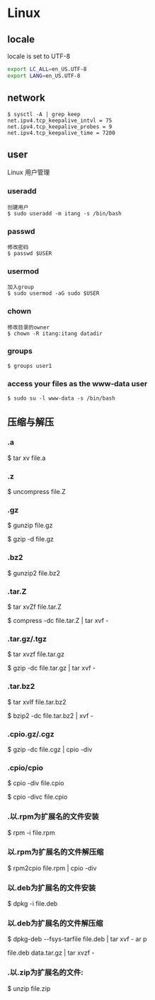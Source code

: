 # Linux

## locale

locale is set to UTF-8

```bash
export LC_ALL=en_US.UTF-8
export LANG=en_US.UTF-8
```

## network

    $ sysctl -A | grep keep
    net.ipv4.tcp_keepalive_intvl = 75
    net.ipv4.tcp_keepalive_probes = 9
    net.ipv4.tcp_keepalive_time = 7200

## user

Linux 用户管理

### useradd

    创建用户
    $ sudo useradd -m itang -s /bin/bash

### passwd

    修改密码
    $ passwd $USER

### usermod

    加入group
    $ sudo usermod -aG sudo $USER

### chown

    修改目录的owner
    $ chown -R itang:itang datadir

### groups

    $ groups user1

### access your files as the www-data user

    $ sudo su -l www-data -s /bin/bash

## 压缩与解压

### .a

$ tar xv file.a

### .z

$ uncompress file.Z

### .gz

$ gunzip file.gz

$ gzip -d file.gz

### .bz2

$ gunzip2 file.bz2

### .tar.Z

$ tar xvZf file.tar.Z

$ compress -dc file.tar.Z | tar xvf -

### .tar.gz/.tgz

$ tar xvzf file.tar.gz

$ gzip -dc file.tar.gz | tar xvf -

### .tar.bz2

$ tar xvIf file.tar.bz2

$ bzip2 -dc file.tar.bz2 | xvf -

### .cpio.gz/.cgz

$ gzip -dc file.cgz | cpio -div

### .cpio/cpio

$ cpio -div file.cpio

$ cpio -divc file.cpio

### .以.rpm为扩展名的文件安装

$ rpm -i file.rpm

### 以.rpm为扩展名的文件解压缩

$ rpm2cpio file.rpm | cpio -div

### 以.deb为扩展名的文件安装

$ dpkg -i file.deb

### 以.deb为扩展名的文件解压缩

$ dpkg-deb --fsys-tarfile file.deb | tar xvf - ar p

file.deb data.tar.gz | tar xvzf -

### .以.zip为扩展名的文件:

$ unzip file.zip
